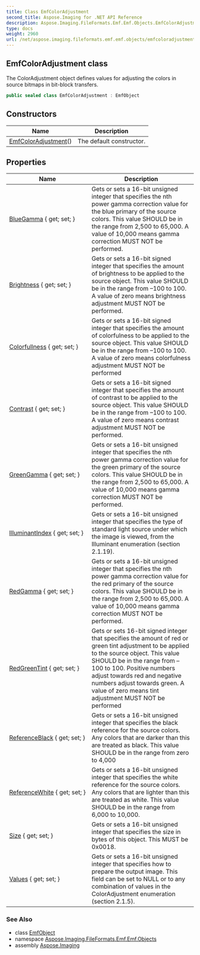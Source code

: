 ```yaml
---
title: Class EmfColorAdjustment
second_title: Aspose.Imaging for .NET API Reference
description: Aspose.Imaging.FileFormats.Emf.Emf.Objects.EmfColorAdjustment class. The ColorAdjustment object defines values for adjusting the colors in source bitmaps in bitblock transfers
type: docs
weight: 2960
url: /net/aspose.imaging.fileformats.emf.emf.objects/emfcoloradjustment/
---
```

## EmfColorAdjustment class

The ColorAdjustment object defines values for adjusting the colors in source bitmaps in bit-block transfers.

```csharp
public sealed class EmfColorAdjustment : EmfObject
```

## Constructors

| Name | Description |
| --- | --- |
| [EmfColorAdjustment](emfcoloradjustment/)() | The default constructor. |

## Properties

| Name | Description |
| --- | --- |
| [BlueGamma](../../aspose.imaging.fileformats.emf.emf.objects/emfcoloradjustment/bluegamma/) { get; set; } | Gets or sets a 16-bit unsigned integer that specifies the nth power gamma correction value for the blue primary of the source colors. This value SHOULD be in the range from 2,500 to 65,000. A value of 10,000 means gamma correction MUST NOT be performed. |
| [Brightness](../../aspose.imaging.fileformats.emf.emf.objects/emfcoloradjustment/brightness/) { get; set; } | Gets or sets a 16-bit signed integer that specifies the amount of brightness to be applied to the source object. This value SHOULD be in the range from –100 to 100. A value of zero means brightness adjustment MUST NOT be performed. |
| [Colorfullness](../../aspose.imaging.fileformats.emf.emf.objects/emfcoloradjustment/colorfullness/) { get; set; } | Gets or sets a 16-bit signed integer that specifies the amount of colorfulness to be applied to the source object. This value SHOULD be in the range from –100 to 100. A value of zero means colorfulness adjustment MUST NOT be performed |
| [Contrast](../../aspose.imaging.fileformats.emf.emf.objects/emfcoloradjustment/contrast/) { get; set; } | Gets or sets a 16-bit signed integer that specifies the amount of contrast to be applied to the source object. This value SHOULD be in the range from –100 to 100. A value of zero means contrast adjustment MUST NOT be performed. |
| [GreenGamma](../../aspose.imaging.fileformats.emf.emf.objects/emfcoloradjustment/greengamma/) { get; set; } | Gets or sets a 16-bit unsigned integer that specifies the nth power gamma correction value for the green primary of the source colors. This value SHOULD be in the range from 2,500 to 65,000. A value of 10,000 means gamma correction MUST NOT be performed. |
| [IlluminantIndex](../../aspose.imaging.fileformats.emf.emf.objects/emfcoloradjustment/illuminantindex/) { get; set; } | Gets or sets a 16-bit unsigned integer that specifies the type of standard light source under which the image is viewed, from the Illuminant enumeration (section 2.1.19). |
| [RedGamma](../../aspose.imaging.fileformats.emf.emf.objects/emfcoloradjustment/redgamma/) { get; set; } | Gets or sets a 16-bit unsigned integer that specifies the nth power gamma correction value for the red primary of the source colors. This value SHOULD be in the range from 2,500 to 65,000. A value of 10,000 means gamma correction MUST NOT be performed. |
| [RedGreenTint](../../aspose.imaging.fileformats.emf.emf.objects/emfcoloradjustment/redgreentint/) { get; set; } | Gets or sets 16-bit signed integer that specifies the amount of red or green tint adjustment to be applied to the source object. This value SHOULD be in the range from –100 to 100. Positive numbers adjust towards red and negative numbers adjust towards green. A value of zero means tint adjustment MUST NOT be performed |
| [ReferenceBlack](../../aspose.imaging.fileformats.emf.emf.objects/emfcoloradjustment/referenceblack/) { get; set; } | Gets or sets a 16-bit unsigned integer that specifies the black reference for the source colors. Any colors that are darker than this are treated as black. This value SHOULD be in the range from zero to 4,000 |
| [ReferenceWhite](../../aspose.imaging.fileformats.emf.emf.objects/emfcoloradjustment/referencewhite/) { get; set; } | Gets or sets a 16-bit unsigned integer that specifies the white reference for the source colors. Any colors that are lighter than this are treated as white. This value SHOULD be in the range from 6,000 to 10,000. |
| [Size](../../aspose.imaging.fileformats.emf.emf.objects/emfcoloradjustment/size/) { get; set; } | Gets or sets a 16-bit unsigned integer that specifies the size in bytes of this object. This MUST be 0x0018. |
| [Values](../../aspose.imaging.fileformats.emf.emf.objects/emfcoloradjustment/values/) { get; set; } | Gets or sets a 16-bit unsigned integer that specifies how to prepare the output image. This field can be set to NULL or to any combination of values in the ColorAdjustment enumeration (section 2.1.5). |

### See Also

* class [EmfObject](../emfobject/)
* namespace [Aspose.Imaging.FileFormats.Emf.Emf.Objects](../../aspose.imaging.fileformats.emf.emf.objects/)
* assembly [Aspose.Imaging](../../)


